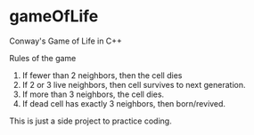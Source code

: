 # gameOfLife
Conway's Game of Life in C++

Rules of the game
1. If fewer than 2 neighbors, then the cell dies
2. If 2 or 3 live neighbors, then cell survives to next generation.
3. If more than 3 neighbors, the cell dies.
4. If dead cell has exactly 3 neighbors, then born/revived.

This is just a side project to practice coding. 
